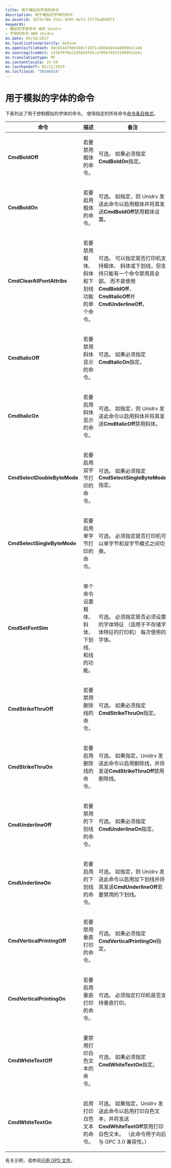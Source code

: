 ```yaml
---
title: 用于模拟的字体的命令
description: 用于模拟的字体的命令
ms.assetid: 3bfdcf86-35ac-4b95-9efd-31f79a8b9871
keywords:
- 模拟的字体命令 WDK Unidrv
- 字体的命令 WDK Unidrv
ms.date: 04/20/2017
ms.localizationpriority: medium
ms.openlocfilehash: 8dc65447889349cf1071c4bb64654a005062c146
ms.sourcegitcommit: a33b7978e22d5bb9f65ca7056f955319049a2e4c
ms.translationtype: MT
ms.contentlocale: zh-CN
ms.lasthandoff: 01/31/2019
ms.locfileid: "56546024"
---
```

# <a name="commands-for-simulated-fonts"></a>用于模拟的字体的命令





下表列出了用于控制模拟的字体的命令。 使用指定的所有命令[命令条目格式](command-entry-format.md)。

<table>
<colgroup>
<col width="33%" />
<col width="33%" />
<col width="33%" />
</colgroup>
<thead>
<tr class="header">
<th>命令</th>
<th>描述</th>
<th>备注</th>
</tr>
</thead>
<tbody>
<tr class="odd">
<td><p><strong>CmdBoldOff</strong></p></td>
<td><p>若要禁用粗体的命令。</p></td>
<td><p>可选。 如果必须指定<strong>CmdBoldOn</strong>指定。</p></td>
</tr>
<tr class="even">
<td><p><strong>CmdBoldOn</strong></p></td>
<td><p>若要启用粗体的命令。</p></td>
<td><p>可选。 如指定，则 Unidrv 发送此命令以启用粗体并将其发送<strong>CmdBoldOff</strong>禁用粗体设置。</p></td>
</tr>
<tr class="odd">
<td><p><strong>CmdClearAllFontAttribs</strong></p></td>
<td><p>若要禁用粗体、 斜体和下划线功能的单个命令。</p></td>
<td><p>可选。 可以指定是否打印机支持粗体、 斜体或下划线，但支持只能有一个命令禁用其全部。 而不是使用<strong>CmdBoldOff</strong>， <strong>CmdItalicOff</strong>并<strong>CmdUnderlineOff</strong>。</p></td>
</tr>
<tr class="even">
<td><p><strong>CmdItalicOff</strong></p></td>
<td><p>若要禁用斜体显示的命令。</p></td>
<td><p>可选。 如果必须指定<strong>CmdItalicOn</strong>指定。</p></td>
</tr>
<tr class="odd">
<td><p><strong>CmdItalicOn</strong></p></td>
<td><p>若要启用斜体显示的命令。</p></td>
<td><p>可选。 如指定，则 Unidrv 发送此命令以启用斜体并将其发送<strong>CmdItalicOff</strong>禁用斜体。</p></td>
</tr>
<tr class="even">
<td><p><strong>CmdSelectDoubleByteMode</strong></p></td>
<td><p>若要启用双字节打印的命令。</p></td>
<td><p>可选。 如果必须指定<strong>CmdSelectSingleByteMode</strong>指定。</p></td>
</tr>
<tr class="odd">
<td><p><strong>CmdSelectSingleByteMode</strong></p></td>
<td><p>若要启用单字节打印的命令。</p></td>
<td><p>可选。 必须指定是否打印机可以单字节和双字节模式之间切换。</p></td>
</tr>
<tr class="even">
<td><p><strong>CmdSetFontSim</strong></p></td>
<td><p>单个命令设置粗体、 斜体、 下划线、 和线的功能。</p></td>
<td><p>可选。 必须指定是否必须设置的字体特征 （适用于不存储字体特征的打印机） 每次使用的字体。</p></td>
</tr>
<tr class="odd">
<td><p><strong>CmdStrikeThruOff</strong></p></td>
<td><p>若要禁用删除线的命令。</p></td>
<td><p>可选。 如果必须指定<strong>CmdStrikeThruOn</strong>指定。</p></td>
</tr>
<tr class="even">
<td><p><strong>CmdStrikeThruOn</strong></p></td>
<td><p>若要启用删除线的命令。</p></td>
<td><p>可选。 如果指定，Unidrv 发送此命令以启用删除线，并将发送<strong>CmdStrikeThruOff</strong>禁用删除线。</p></td>
</tr>
<tr class="odd">
<td><p><strong>CmdUnderlineOff</strong></p></td>
<td><p>若要禁用的下划线的命令。</p></td>
<td><p>可选。 如果必须指定<strong>CmdUnderlineOn</strong>指定。</p></td>
</tr>
<tr class="even">
<td><p><strong>CmdUnderlineOn</strong></p></td>
<td><p>若要启用的下划线的命令。</p></td>
<td><p>可选。 如指定，则 Unidrv 发送此命令以启用加下划线并将其发送<strong>CmdUnderlineOff</strong>若要禁用的下划线。</p></td>
</tr>
<tr class="odd">
<td><p><strong>CmdVerticalPrintingOff</strong></p></td>
<td><p>若要禁用垂直打印的命令。</p></td>
<td><p>可选。 如果必须指定<strong>CmdVerticalPrintingOn</strong>指定。</p></td>
</tr>
<tr class="even">
<td><p><strong>CmdVerticalPrintingOn</strong></p></td>
<td><p>若要启用垂直打印的命令。</p></td>
<td><p>可选。 必须指定打印机是否支持垂直打印。</p></td>
</tr>
<tr class="odd">
<td><p><strong>CmdWhiteTextOff</strong></p></td>
<td><p>要禁用打印白色文本的命令。</p></td>
<td><p>可选。 如果必须指定<strong>CmdWhiteTextOn</strong>指定。</p></td>
</tr>
<tr class="even">
<td><p><strong>CmdWhiteTextOn</strong></p></td>
<td><p>启用打印白色文本的命令。</p></td>
<td><p>可选。 如果指定，Unidrv 发送此命令以启用打印白色文本，并将发送<strong>CmdWhiteTextOff</strong>禁用打印白色文本。 （此命令用于向后与 GPC 3.0 兼容性。）</p></td>
</tr>
</tbody>
</table>

 

有关示例，请参阅[示例 GPD 文件](sample-gpd-files.md)。

 

 





